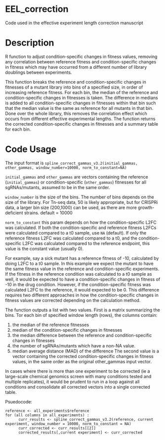 # EEL_correction
Code used in the effective experiment length correction manuscript

# Description 
R function to adjust condition-specific changes in fitness values, removing any correlation between reference fitness and condition-specific changes in fitness which may have occurred from a different number of library doublings between experiments.

This function breaks the reference and condition-specific changes in fitnesses of a mutant library into bins of a specified size, in order of increasing reference fitness. For each bin, the median of the reference and condition-specific changes in fitnesses is taken. The difference in medians is added to all condition-specific changes in fitnesses within that bin such that the median value is the same as reference for all mutants in that bin. Done over the whole library, this removes the correlation effect which occurs from different effective experimental lengths. The function returns the corrected condition-specific changes in fitnesses and a summary table for each bin.

# Code Usage
The input format is ```spline_correct_gammas_v3.2(initial_gammas, other_gammas, window_number=10000, norm_to_constant=NA)```

```initial_gammas``` and ```other_gammas``` are vectors containing the reference (```initial_gammas```) or condition-specific (```other_gammas```) fitnesses for all sgRNAs/mutants, assumed to be in the same order.

```window_number``` is the size of the bins. The number of bins depends on the size of the library. For Tn-seq data, 50 is likely appropriate, but for CRISPRi data, a larger bin size (200,1000) can be used, as there are more growth-deficient strains. default = 10000

```norm_to_constant``` this param depends on how the condition-specific L2FC was calculated. If both the condition-specific and reference fitness L2FCs were calculated compared to a t0 sample, use ```NA``` (default). If only the reference fitness L2FC was calculated compared to a t0, and the condition-specific L2FC was calculated compared to the reference endpoint, this value is the constant value (usually 0). 

For example, say a sick mutant has a reference fitness of -10, calculated by doing L2FC to a t0 sample. In this example we expect the mutant to have the same fitness value in the reference and condition-specific experiments. If the fitness in the reference condition was calculated to a t0 sample as well, it would be expected to have a condition-specific changes in fitness of -10 in the drug condition. However, if the condition-specific fitness was calculated L2FC to the reference, it would expected to be 0. This difference requires two different approaches in how the condition-specific changes in fitness values are corrected depending on the calculation method.

The function outputs a list with two values. First is a matrix summarizing the bins. Tor each bin of specified window length (rows), the columns contain:
1. the median of the reference fitnesses 
2. median of the condition-specific changes in fitnesses
3. the median difference between the reference and condition-specific changes in fitnesses 
4. the number of sgRNAs/mutants which have a non-NA value.
5. median average distance (MAD) of the difference
The second value is a vector containing the corrected condition-specific changes in fitness values, in the same order as the original other_gammas input vector.

In cases where there is more than one experiment to be corrected (ie a large-scale chemical genomics screen with many conditions tested and multiple replicates), it would be prudent to run in a loop against all conditions and consolidate all corrected vectors into a single corrected table.

Psuedocode:
```all_experiments <- read.csv("allexperimentsfitnesses.csv") 
reference <- all_experiments$reference
for (all columns in all_experiments) :
      curr_results <- spline_correct_gammas_v3.2(reference, current experiment, window_number = 10000, norm_to_constant = NA)
      curr_corrected <- curr_results[[2]]
      corrected_results[,current experiment] <- curr_corrected

